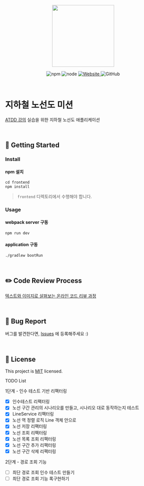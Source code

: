 <p align="center">
    <img width="200px;" src="https://raw.githubusercontent.com/woowacourse/atdd-subway-admin-frontend/master/images/main_logo.png"/>
</p>
<p align="center">
  <img alt="npm" src="https://img.shields.io/badge/npm-%3E%3D%205.5.0-blue">
  <img alt="node" src="https://img.shields.io/badge/node-%3E%3D%209.3.0-blue">
  <a href="https://edu.nextstep.camp/c/R89PYi5H" alt="nextstep atdd">
    <img alt="Website" src="https://img.shields.io/website?url=https%3A%2F%2Fedu.nextstep.camp%2Fc%2FR89PYi5H">
  </a>
  <img alt="GitHub" src="https://img.shields.io/github/license/next-step/atdd-subway-service">
</p>

<br>

# 지하철 노선도 미션
[ATDD 강의](https://edu.nextstep.camp/c/R89PYi5H) 실습을 위한 지하철 노선도 애플리케이션

<br>

## 🚀 Getting Started

### Install
#### npm 설치
```
cd frontend
npm install
```
> `frontend` 디렉토리에서 수행해야 합니다.

### Usage
#### webpack server 구동
```
npm run dev
```
#### application 구동
```
./gradlew bootRun
```
<br>

## ✏️ Code Review Process
[텍스트와 이미지로 살펴보는 온라인 코드 리뷰 과정](https://github.com/next-step/nextstep-docs/tree/master/codereview)

<br>

## 🐞 Bug Report

버그를 발견한다면, [Issues](https://github.com/next-step/atdd-subway-service/issues) 에 등록해주세요 :)

<br>

## 📝 License

This project is [MIT](https://github.com/next-step/atdd-subway-service/blob/master/LICENSE.md) licensed.

TODO List

1단계 - 인수 테스트 기반 리팩터링

-[x] 인수테스트 리팩터링 
- [x] 노선 구간 관리의 시나리오를 만들고, 시나리오 대로 동작하는지 테스트 
- [x] LineService 리팩터링 
- [x] 노선 역 정렬 로직 Line 객체 안으로 
- [x] 노선 저장 리팩터링 
- [x] 노선 조회 리팩터링 
- [x] 노선 목록 조회 리팩터링 
- [x] 노선 구간 추가 리팩터링 
- [x] 노선 구간 삭제 리팩터링

2단계 - 경로 조회 기능

-[ ] 최단 경로 조회 인수 테스트 만들기 
-[ ] 최단 경로 조회 기능 록구현하기
